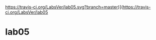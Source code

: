 https://travis-ci.org/LabsVer/lab05.svg?branch=master)](https://travis-ci.org/LabsVer/lab05
# lab05
